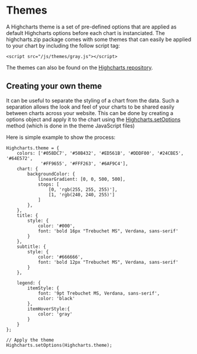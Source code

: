 Themes
======

A Highcharts theme is a set of pre-defined options that are applied as default Highcharts options before each chart is instanciated. The highcharts.zip package comes with some themes that can easily be applied to your chart by including the follow script tag:

    
    <script src="/js/themes/gray.js"></script>

The themes can also be found on the [Highcharts repository](https://github.com/highcharts/highcharts/tree/master/js/masters/themes).

Creating your own theme
-----------------------

It can be useful to separate the styling of a chart from the data. Such a separation allows the look and feel of your charts to be shared easily between charts across your website. This can be done by creating a options object and apply it to the chart using the [Highcharts.setOptions](https://api.highcharts.com/class-reference/Highcharts#.setOptions) method (which is done in the theme JavaScript files)

Here is simple example to show the process:

    
    Highcharts.theme = {
        colors: ['#058DC7', '#50B432', '#ED561B', '#DDDF00', '#24CBE5', '#64E572',   
                 '#FF9655', '#FFF263', '#6AF9C4'],
        chart: {
            backgroundColor: {
                linearGradient: [0, 0, 500, 500],
                stops: [
                    [0, 'rgb(255, 255, 255)'],
                    [1, 'rgb(240, 240, 255)']
                ]
            },
        },
        title: {
            style: {
                color: '#000',
                font: 'bold 16px "Trebuchet MS", Verdana, sans-serif'
            }
        },
        subtitle: {
            style: {
                color: '#666666',
                font: 'bold 12px "Trebuchet MS", Verdana, sans-serif'
            }
        },
    
        legend: {
            itemStyle: {
                font: '9pt Trebuchet MS, Verdana, sans-serif',
                color: 'black'
            },
            itemHoverStyle:{
                color: 'gray'
            }   
        }
    };
    
    // Apply the theme
    Highcharts.setOptions(Highcharts.theme);
